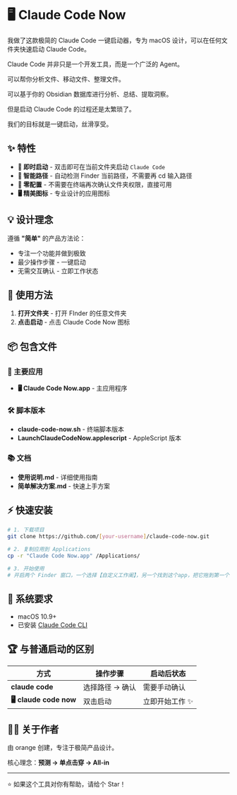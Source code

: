 # 🖥 Claude Code Now

我做了这款极简的 Claude Code 一键启动器，专为 macOS 设计，可以在任何文件夹快速启动 Claude Code。

Claude Code 并非只是一个开发工具，而是一个广泛的 Agent。

可以帮你分析文件、移动文件、整理文件。

可以基于你的 Obsidian 数据库进行分析、总结、提取洞察。

但是启动 Claude Code 的过程还是太繁琐了。

我们的目标就是一键启动，丝滑享受。

## ✨ 特性

- **🚀 即时启动** - 双击即可在当前文件夹启动 `Claude Code`
- **📁 智能路径** - 自动检测 Finder 当前路径，不需要再 cd 输入路径
- **🎯 零配置** - 不需要在终端再次确认文件夹权限，直接可用
- **🖥 精美图标** - 专业设计的应用图标

## 💡 设计理念

遵循 **"简单"** 的产品方法论：
- 专注一个功能并做到极致
- 最少操作步骤 - 一键启动
- 无需交互确认 - 立即工作状态

## 🎯 使用方法

1. **打开文件夹** - 打开 FInder 的任意文件夹
2. **点击启动** - 点击 Claude Code Now 图标

## 📦 包含文件

### 🍎 主要应用
- **🖥 Claude Code Now.app** - 主应用程序

### 🛠 脚本版本
- **claude-code-now.sh** - 终端脚本版本
- **LaunchClaudeCodeNow.applescript** - AppleScript 版本

### 📚 文档
- **使用说明.md** - 详细使用指南
- **简单解决方案.md** - 快速上手方案

## ⚡ 快速安装

```bash
# 1. 下载项目
git clone https://github.com/[your-username]/claude-code-now.git

# 2. 复制应用到 Applications
cp -r "Claude Code Now.app" /Applications/

# 3. 开始使用
# 开启两个 Finder 窗口，一个选择【自定义工作阑】，另一个找到这个app，把它拖到第一个Finder窗口的顶部。 Applications 中的 "🖥 Claude Code Now" 即可
```

## 🔧 系统要求

- macOS 10.9+
- 已安装 [Claude Code CLI](https://docs.claude.com/en/docs/claude-code)

## 🏆 与普通启动的区别

| 方式 | 操作步骤 | 启动后状态 |
|------|----------|------------|
| **claude code** | 选择路径 → 确认 | 需要手动确认 |
| **🖥 claude code now** | 双击启动 | 立即开始工作 ✨ |

## 👨‍💼 关于作者

由 orange 创建，专注于极简产品设计。

核心理念：**预测 → 单点击穿 → All-in**

---

⭐ 如果这个工具对你有帮助，请给个 Star！